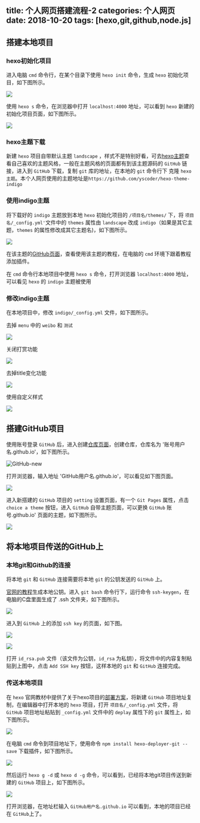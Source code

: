 ﻿title: 个人网页搭建流程-2
categories: 个人网页
date: 2018-10-20
tags: [hexo,git,github,node.js]
---
## 搭建本地项目
### hexo初始化项目

进入电脑 `cmd` 命令行，在某个目录下使用 `hexo init` 命令，生成 `hexo` 初始化项目，如下图所示。

![](https://bingolil.github.io/images/hexo-init.png)

使用 `hexo s` 命令，在浏览器中打开 `localhost:4000` 地址，可以看到 `hexo` 新建的初始化项目页面，如下图所示。

![](https://bingolil.github.io/images/hexo-index.png)

### hexo主题下载

新建 `hexo` 项目自带默认主题 `landscape` ，样式不是特别好看，可去[hexo主题](https://hexo.io/themes/)查看自己喜欢的主题风格，一般在主题风格的页面都有到该主题源码的 `GitHub` 链接，进入到 `GitHub` 下载，复制 `git` 库的地址，在本地的 `git` 命令行下 克隆 `hexo主题`。本个人网页使用的主题地址是`https://github.com/yscoder/hexo-theme-indigo`

### 使用indigo主题

将下载好的 `indigo` 主题放到本地 `hexo` 初始化项目的 `/项目名/themes/` 下，将 `项目名/_config.yml'`文件中的 `themes` 属性由 `landscape` 改成 `indigo`（如果是其它主题，`themes` 的属性修改成其它主题名)，如下图所示。

![](https://bingolil.github.io/images/theme-name.png)

在该主题的[GitHub页面](https://github.com/yscoder/hexo-theme-indigo/wiki/%E5%AE%89%E8%A3%85)，查看使用该主题的教程，在电脑的 `cmd` 环境下跟着教程添加插件。

在 `cmd` 命令行本地项目中使用 `hexo s` 命令，打开浏览器 `localhost:4000` 地址，可以看见 `hexo` 的 `indigo` 主题被使用

### 修改indigo主题

在本地项目中，修改 `indigo/_config.yml` 文件，如下图所示。

去掉 `menu` 中的 `weibo` 和 `测试`

![](https://bingolil.github.io/images/update-1.png)

关闭打赏功能

![](https://bingolil.github.io/images/update-2.png)

去掉title变化功能

![](https://bingolil.github.io/images/update-3.png)

使用自定义样式

![](https://bingolil.github.io/images/update-4.png)

## 搭建GitHub项目

使用账号登录 `GitHub` 后，进入创建[仓库页面](https://github.com/new)，创建仓库，仓库名为 '账号用户名.github.io'，如下图所示。

![GitHub-new](https://bingolil.github.io/images/github-new.png)

打开浏览器，输入地址 'GitHub用户名.github.io'，可以看见如下图页面。

![](https://bingolil.github.io/images/github-csh.png)

进入新搭建的 `GitHub` 项目的 `setting` 设置页面，有一个 `Git Pages` 属性，点击 `choice a theme` 按钮，进入 `GitHub` 自带主题页面，可以更换  `GitHub` 账号.github.io' 页面的主题，如下图所示。

![](https://bingolil.github.io/images/github-themes.png)

## 将本地项目传送的GitHub上

### 本地git和Github的连接

将本地 `git` 和 `GitHub` 连接需要将本地 `git` 的公钥发送的 `GitHub` 上。

[官网的教程](https://git-scm.com/book/zh/v2/%E6%9C%8D%E5%8A%A1%E5%99%A8%E4%B8%8A%E7%9A%84-Git-%E7%94%9F%E6%88%90-SSH-%E5%85%AC%E9%92%A5)生成本地公钥。进入 `git bash` 命令行下，运行命令 `ssh-keygen`，在电脑的C盘里面生成了 .ssh 文件夹，如下图所示。

![](https://bingolil.github.io/images/git-key.png)

进入到 `GitHub` 上的添加 `ssh key` 的页面，如下图。

![](https://bingolil.github.io/images/github-newssh-1.png)

![](https://bingolil.github.io/images/github-newssh-2.png)

打开 `id_rsa.pub` 文件（该文件为公钥，`id_rsa` 为私钥），将文件中的内容复制粘贴到上图中，点击 `Add SSH key` 按钮，这样本地的 `git` 和 `GitHub` 连接完成。

### 传送本地项目

在 `hexo` 官网教材中提供了关于hexo项目的[部署方案](https://hexo.io/zh-cn/docs/deployment)，将新建 `GitHub` 项目地址复制，在编辑器中打开本地的 `hexo` 项目，打开 `项目名/_config.yml` 文件，将 `GitHub` 项目地址粘贴到 `_config.yml` 文件中的 `deplay` 属性下的 `git` 属性上，如下图所示。

![](https://bingolil.github.io/images/hexo-config1.png)

在电脑 `cmd` 命令到项目地址下，使用命令 `npm install hexo-deployer-git --save` 下载插件，如下图所示。

![](https://bingolil.github.io/images/hexo-deploy.png)

然后运行 `hexo g -d` 或 `hexo d -g` 命令，可以看到，已经将本地git项目传送到新建的 `GitHub` 项目上，如下图所示。

![](https://bingolil.github.io/images/hexo-g-d.png)

打开浏览器，在地址栏输入 `GitHub用户名.github.io` 可以看到，本地的项目已经在 `GitHub`上了。



